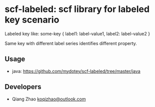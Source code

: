 # scf-labeled: scf library for labeled key scenario

Labeled key like: some-key { label1: label-value1, label2: label-value2 }

Same key with different label series identifies different property.

## Usage

- java: https://github.com/mydotey/scf-labeled/tree/master/java

## Developers

- Qiang Zhao <koqizhao@outlook.com>
